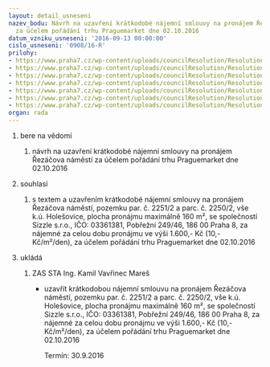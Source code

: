```yaml
---
layout: detail_usneseni
nazev_bodu: Návrh na uzavření krátkodobé nájemní smlouvy na pronájem Řezáčova náměstí
  za účelem pořádání trhu Praguemarket dne 02.10.2016
datum_vzniku_usneseni: '2016-09-13 00:00:00'
cislo_usneseni: '0908/16-R'
prilohy:
- https://www.praha7.cz/wp-content/uploads/councilResolution/Resolutions/28156/export/DZ_Praguemarket1016~105085.docx
- https://www.praha7.cz/wp-content/uploads/councilResolution/Resolutions/28156/export/02_Praguemarket1016~105084.doc
- https://www.praha7.cz/wp-content/uploads/councilResolution/Resolutions/28156/export/03_Praguemarket1016~105083.pdf
- https://www.praha7.cz/wp-content/uploads/councilResolution/Resolutions/28156/export/04_Praguemarket1016~105082.pdf
- https://www.praha7.cz/wp-content/uploads/councilResolution/Resolutions/28156/export/05_Praguemarket1016~105081.pdf
- https://www.praha7.cz/wp-content/uploads/councilResolution/Resolutions/28156/export/06_Praguemarket1016~105080.pdf
- https://www.praha7.cz/wp-content/uploads/councilResolution/Resolutions/28156/export/export~297851.pdf
organ: rada
---
```

<ol id="urzList" class="urzList_view"><li id="" class="urzClass1"><span name="1">bere na vědomí</span><ol class="urzOlClass"><li style="text-align: left;" id="" class="urzClass2"><span><p>návrh na uzavření krátkodobé nájemní smlouvy na pronájem Řezáčova náměstí za účelem pořádání trhu Praguemarket dne 02.10.2016</p></span></li></ol></li><li id="" class="urzClass1"><span name="26">souhlasí</span><ol class="urzOlClass"><li style="text-align: left;" id="" class="urzClass2"><span><p>s textem a uzavřením krátkodobé nájemní smlouvy na pronájem Řezáčova náměstí, pozemku par. č. 2251/2 a parc. č. 2250/2, vše k.ú. Holešovice, plocha pronájmu maximálně 160 m², se společností Sizzle s.r.o., IČO: 03361381, Pobřežní 249/46, 186 00 Praha 8, za nájemné za celou dobu pronájmu ve výši 1.600,- Kč (10,- Kč/m²/den), za účelem pořádání trhu Praguemarket dne 02.10.2016</p></span></li></ol></li><li class="urzClass1" id="urzUkoly"><span name="1">ukládá</span><ol class="urzOlClass"><li class="urzClass2"><span><p>ZAS STA Ing. Kamil Vavřinec Mareš</p></span><ul class="urzUlClass"><li class="urzClass3"><span><p>uzavřít krátkodobou nájemní smlouvu na pronájem Řezáčova náměstí, pozemku par. č. 2251/2 a parc. č. 2250/2, vše k.ú. Holešovice, plocha pronájmu maximálně 160 m², se společností Sizzle s.r.o., IČO: 03361381, Pobřežní 249/46, 186 00 Praha 8, za nájemné za celou dobu pronájmu ve výši 1.600,- Kč (10,- Kč/m²/den), za účelem pořádání trhu Praguemarket dne 02.10.2016</p></span><span class="urzUkolTermin">  Termín:&nbsp;30.9.2016</span></li></ul></li></ol></li></ol>
